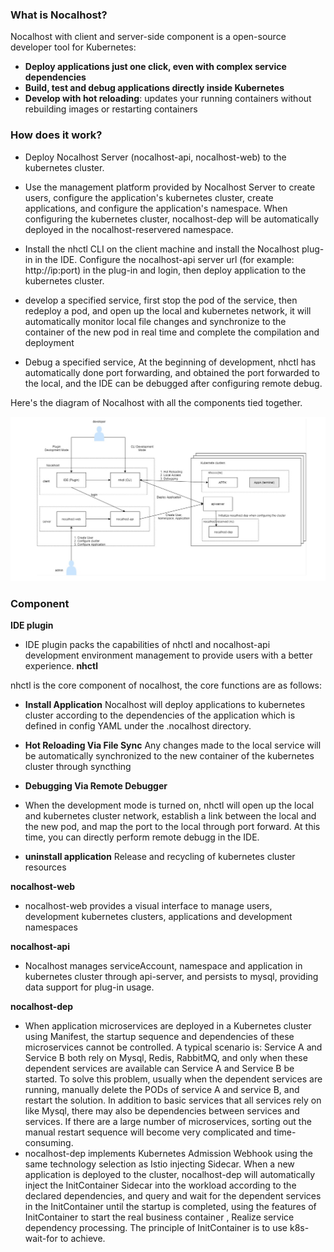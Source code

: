 ### What is Nocalhost?
Nocalhost with client and server-side component  is a open-source developer tool for Kubernetes:

* **Deploy applications just one click, even with complex service dependencies**
* **Build, test and debug applications directly inside Kubernetes**
* **Develop with hot reloading**: updates your running containers without rebuilding images or restarting containers

### How does it work?
* Deploy Nocalhost Server (nocalhost-api, nocalhost-web) to the kubernetes cluster.

* Use the management platform provided by Nocalhost Server to create users, configure the application's kubernetes cluster, create applications, and configure the application's namespace. When configuring the kubernetes cluster, nocalhost-dep will be automatically deployed in the nocalhost-reservered namespace.

* Install the nhctl CLI on the client machine and install the Nocalhost plug-in in the IDE. Configure the nocalhost-api server url (for example: http://ip:port) in the plug-in and login, then deploy application to the kubernetes cluster.

* develop a specified service, first stop the pod of the service, then redeploy a pod, and open up the local and kubernetes network, it will automatically monitor local file changes and synchronize to the container of the new pod in real time and complete the compilation and deployment

* Debug a specified service, At the beginning of development, nhctl has automatically done port forwarding, and obtained the port forwarded to the local, and the IDE can be debugged after configuring remote debug.

Here's the diagram of Nocalhost with all the components tied together.

![](./images/architecture.png)


### Component
**IDE plugin**
* IDE plugin packs the capabilities of nhctl and nocalhost-api development environment management to provide users with a better experience.
**nhctl**

nhctl is the core component of nocalhost, the core functions are as follows:

* **Install Application**
Nocalhost will deploy applications to kubernetes cluster according to the dependencies of the application which is defined in config YAML under the .nocalhost directory.

* **Hot Reloading Via File Sync**
Any changes made to the local service will be automatically synchronized to the new container of the kubernetes cluster through syncthing

* **Debugging Via Remote Debugger**
* When the development mode is turned on, nhctl will open up the local and kubernetes cluster network, establish a link between the local and the new pod, and map the port to the local through port forward. At this time, you can directly perform remote debugg in the IDE.

* **uninstall application**
Release and recycling of kubernetes cluster resources

**nocalhost-web**
* nocalhost-web provides a visual interface to manage users, development kubernetes clusters, applications and development namespaces

**nocalhost-api**
* Nocalhost manages serviceAccount, namespace and application in kubernetes cluster through api-server, and persists to mysql, providing data support for plug-in usage.

**nocalhost-dep** 
* When application microservices are deployed in a Kubernetes cluster using Manifest, the startup sequence and dependencies of these microservices cannot be controlled. A typical scenario is: Service A and Service B both rely on Mysql, Redis, RabbitMQ, and only when these dependent services are available can Service A and Service B be started. To solve this problem, usually when the dependent services are running, manually delete the PODs of service A and service B, and restart the solution. In addition to basic services that all services rely on like Mysql, there may also be dependencies between services and services. If there are a large number of microservices, sorting out the manual restart sequence will become very complicated and time-consuming.
* nocalhost-dep implements Kubernetes Admission Webhook using the same technology selection as Istio injecting Sidecar. When a new application is deployed to the cluster, nocalhost-dep will automatically inject the InitContainer Sidecar into the workload according to the declared dependencies, and query and wait for the dependent services in the InitContainer until the startup is completed, using the features of InitContainer to start the real business container , Realize service dependency processing. The principle of InitContainer is to use k8s-wait-for to achieve.